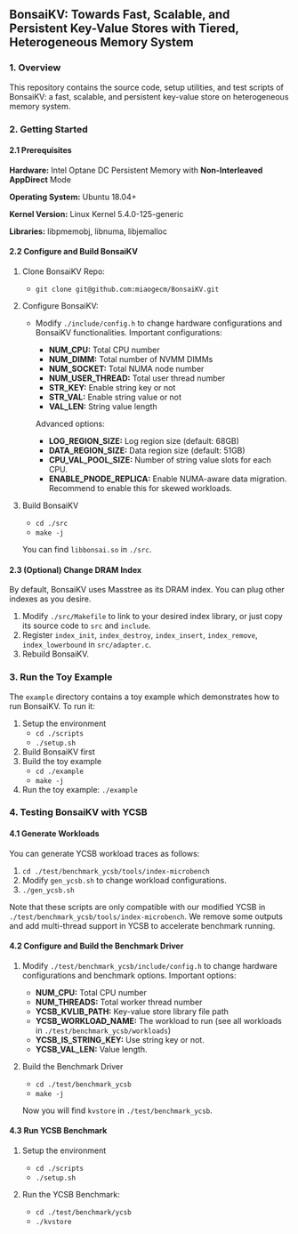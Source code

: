 ## BonsaiKV: Towards Fast, Scalable, and Persistent Key-Value Stores with Tiered, Heterogeneous Memory System

### 1. Overview

This repository contains the source code, setup utilities, and test scripts of BonsaiKV: a fast, scalable, and persistent key-value store on heterogeneous memory system. 

### 2. Getting Started

#### 2.1 Prerequisites

**Hardware:** Intel Optane DC Persistent Memory with **Non-Interleaved AppDirect** Mode

**Operating System:** Ubuntu 18.04+

**Kernel Version:** Linux Kernel 5.4.0-125-generic

**Libraries:** libpmemobj, libnuma, libjemalloc

#### 2.2 Configure and Build BonsaiKV

1. Clone BonsaiKV Repo:
   + `git clone git@github.com:miaogecm/BonsaiKV.git`

2. Configure BonsaiKV:

   + Modify `./include/config.h` to change hardware configurations and BonsaiKV functionalities. Important configurations:

     + **NUM_CPU:**  Total CPU number
     + **NUM_DIMM:** Total number of NVMM DIMMs
     + **NUM_SOCKET:** Total NUMA node number
     + **NUM_USER_THREAD:** Total user thread number
     + **STR_KEY:** Enable string key or not
     + **STR_VAL:** Enable string value or not
     + **VAL_LEN:** String value length

     Advanced options:

     + **LOG_REGION_SIZE:** Log region size (default: 68GB)
     + **DATA_REGION_SIZE:** Data region size (default: 51GB)
     + **CPU_VAL_POOL_SIZE:** Number of string value slots for each CPU.
     + **ENABLE_PNODE_REPLICA:** Enable NUMA-aware data migration. Recommend to enable this for skewed workloads.

3. Build BonsaiKV

   + `cd ./src`
   + `make -j`

   You can find `libbonsai.so` in `./src`.

#### 2.3 (Optional) Change DRAM Index

By default, BonsaiKV uses Masstree as its DRAM index. You can plug other indexes as you desire.

1. Modify `./src/Makefile` to link to your desired index library, or just copy its source code to `src` and `include`.
2. Register `index_init`, `index_destroy`, `index_insert`, `index_remove`, `index_lowerbound` in `src/adapter.c`. 
3. Rebuild BonsaiKV.

### 3. Run the Toy Example

The `example` directory contains a toy example which demonstrates how to run BonsaiKV. To run it:

1. Setup the environment
   + `cd ./scripts`
   + `./setup.sh`
2. Build BonsaiKV first
2. Build the toy example
   + `cd ./example`
   + `make -j`
3. Run the toy example: `./example`

### 4. Testing BonsaiKV with YCSB

#### 4.1 Generate Workloads

You can generate YCSB workload traces as follows:

1. `cd ./test/benchmark_ycsb/tools/index-microbench`
2. Modify `gen_ycsb.sh` to change workload configurations.
3. `./gen_ycsb.sh`

Note that these scripts are only compatible with our modified YCSB in `./test/benchmark_ycsb/tools/index-microbench`. We remove some outputs and add multi-thread support in YCSB to accelerate benchmark running.

#### 4.2 Configure and Build the Benchmark Driver

1. Modify `./test/benchmark_ycsb/include/config.h` to change hardware configurations and benchmark options. Important options:
   + **NUM_CPU:** Total CPU number
   + **NUM_THREADS:** Total worker thread number
   + **YCSB_KVLIB_PATH:** Key-value store library file path
   + **YCSB_WORKLOAD_NAME:** The workload to run (see all workloads in `./test/benchmark_ycsb/workloads`)
   + **YCSB_IS_STRING_KEY:** Use string key or not.
   + **YCSB_VAL_LEN:** Value length.
2. Build the Benchmark Driver
   + `cd ./test/benchmark_ycsb`
   + `make -j`

   Now you will find `kvstore` in `./test/benchmark_ycsb`.

#### 4.3 Run YCSB Benchmark

1. Setup the environment
   + `cd ./scripts`
   + `./setup.sh`

2. Run the YCSB Benchmark:
   + `cd ./test/benchmark/ycsb`
   + `./kvstore`
